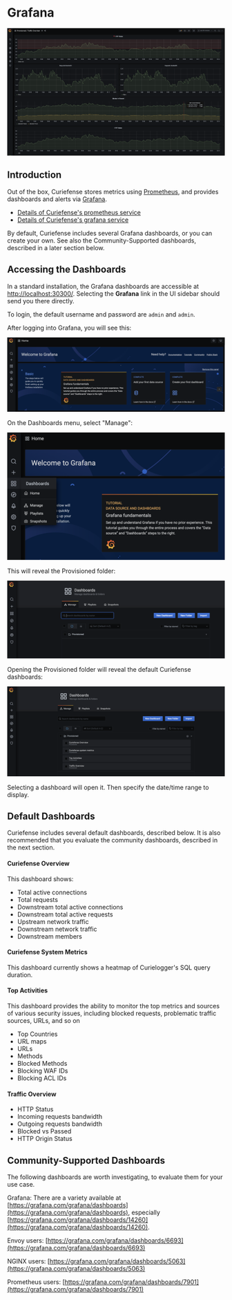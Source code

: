 # Grafana

![](../.gitbook/assets/grafana.png)

## Introduction

Out of the box, Curiefense stores metrics using [Prometheus](https://prometheus.io/), and provides dashboards and alerts via [Grafana](https://hub.docker.com/r/grafana/grafana/). 

* [Details of Curiefense's prometheus service](../reference/services-container-images.md#prometheus)
* [Details of Curiefense's grafana service](../reference/services-container-images.md#grafana)

By default, Curiefense includes several Grafana dashboards, or you can create your own. See also the Community-Supported dashboards, described in a later section below.

## Accessing the Dashboards

In a standard installation, the Grafana dashboards are accessible at [http://localhost:30300/](http://localhost:30300/). Selecting the **Grafana** link in the UI sidebar should send you there directly.

To login, the default username and password are `admin` and `admin`.

After logging into Grafana, you will see this:

![](../.gitbook/assets/grafana-initial.png)

On the Dashboards menu, select "Manage":

![](../.gitbook/assets/grafana-initial-menu.png)

This will reveal the Provisioned folder:

![](../.gitbook/assets/grafana-provisioned.png)

Opening the Provisioned folder will reveal the default Curiefense dashboards:

![](../.gitbook/assets/grafana-provisioned-items.png)

Selecting a dashboard will open it. Then specify the date/time range to display. 

## Default Dashboards

Curiefense includes several default dashboards, described below. It is also recommended that you evaluate the community dashboards, described in the next section.

#### Curiefense Overview

This dashboard shows:

* Total active connections
* Total requests
* Downstream total active connections
* Downstream total active requests
* Upstream network traffic
* Downstream network traffic
* Downstream members

#### **Curiefense System Metrics**

This dashboard currently shows a heatmap of Curielogger's SQL query duration.

#### Top Activities

This dashboard provides the ability to monitor the top metrics and sources of various security issues, including blocked requests, problematic traffic sources, URLs, and so on

* Top Countries
* URL maps
* URLs
* Methods
* Blocked Methods
* Blocking WAF IDs
* Blocking ACL IDs

#### Traffic Overview

* HTTP Status
* Incoming requests bandwidth
* Outgoing requests bandwidth
* Blocked vs Passed
* HTTP Origin Status

## Community-Supported Dashboards

The following dashboards are worth investigating, to evaluate them for your use case.

Grafana: There are a variety available at [https://grafana.com/grafana/dashboards](https://grafana.com/grafana/dashboards), especially [https://grafana.com/grafana/dashboards/14260](https://grafana.com/grafana/dashboards/14260).

Envoy users: [https://grafana.com/grafana/dashboards/6693](https://grafana.com/grafana/dashboards/6693)

NGINX users: [https://grafana.com/grafana/dashboards/5063](https://grafana.com/grafana/dashboards/5063)

Prometheus users: [https://grafana.com/grafana/dashboards/7901](https://grafana.com/grafana/dashboards/7901)

